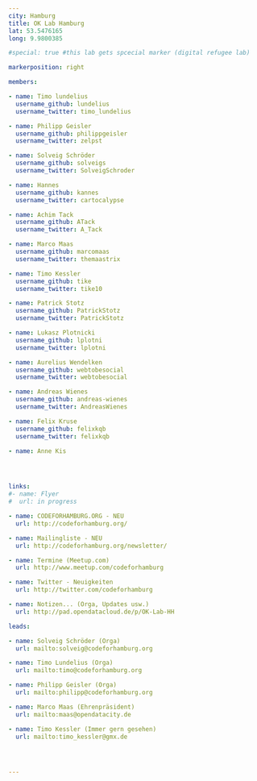 ```yaml
---
city: Hamburg
title: OK Lab Hamburg
lat: 53.5476165
long: 9.9800385

#special: true #this lab gets spcecial marker (digital refugee lab)

markerposition: right

members:

- name: Timo lundelius
  username_github: lundelius
  username_twitter: timo_lundelius

- name: Philipp Geisler
  username_github: philippgeisler
  username_twitter: zelpst

- name: Solveig Schröder
  username_github: solveigs
  username_twitter: SolveigSchroder

- name: Hannes
  username_github: kannes
  username_twitter: cartocalypse

- name: Achim Tack
  username_github: ATack
  username_twitter: A_Tack

- name: Marco Maas
  username_github: marcomaas
  username_twitter: themaastrix

- name: Timo Kessler
  username_github: tike
  username_twitter: tike10

- name: Patrick Stotz
  username_github: PatrickStotz
  username_twitter: PatrickStotz

- name: Lukasz Plotnicki
  username_github: lplotni
  username_twitter: lplotni

- name: Aurelius Wendelken
  username_github: webtobesocial
  username_twitter: webtobesocial

- name: Andreas Wienes
  username_github: andreas-wienes
  username_twitter: AndreasWienes

- name: Felix Kruse
  username_github: felixkqb
  username_twitter: felixkqb

- name: Anne Kis




links:
#- name: Flyer
#  url: in progress

- name: CODEFORHAMBURG.ORG - NEU
  url: http://codeforhamburg.org/

- name: Mailingliste - NEU
  url: http://codeforhamburg.org/newsletter/

- name: Termine (Meetup.com)
  url: http://www.meetup.com/codeforhamburg

- name: Twitter - Neuigkeiten
  url: http://twitter.com/codeforhamburg

- name: Notizen... (Orga, Updates usw.)
  url: http://pad.opendatacloud.de/p/OK-Lab-HH

leads:

- name: Solveig Schröder (Orga)
  url: mailto:solveig@codeforhamburg.org

- name: Timo Lundelius (Orga)
  url: mailto:timo@codeforhamburg.org

- name: Philipp Geisler (Orga)
  url: mailto:philipp@codeforhamburg.org

- name: Marco Maas (Ehrenpräsident)
  url: mailto:maas@opendatacity.de

- name: Timo Kessler (Immer gern gesehen)
  url: mailto:timo_kessler@gmx.de




---
```

